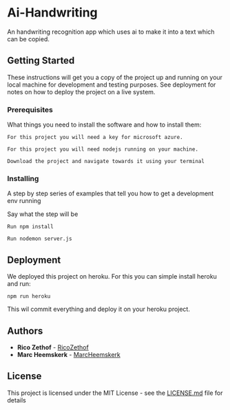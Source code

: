 # Ai-Handwriting

An handwriting recognition app which uses ai to make it into a text which can be copied.

## Getting Started

These instructions will get you a copy of the project up and running on your local machine for development and testing purposes. See deployment for notes on how to deploy the project on a live system.

### Prerequisites

What things you need to install the software and how to install them:
```
For this project you will need a key for microsoft azure.
```
```
For this project you will need nodejs running on your machine.
```
```
Download the project and navigate towards it using your terminal
```

### Installing

A step by step series of examples that tell you how to get a development env running

Say what the step will be

```
Run npm install
```
```
Run nodemon server.js
```

## Deployment

We deployed this project on heroku.
For this you can simple install heroku and run:
```
npm run heroku
```
This wil commit everything and deploy it on your heroku project.


## Authors

* **Rico Zethof** - [RicoZethof](https://github.com/rico1136)
* **Marc Heemskerk** - [MarcHeemskerk](https://github.com/X-Track)

## License

This project is licensed under the MIT License - see the [LICENSE.md](LICENSE.md) file for details

